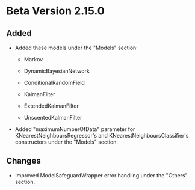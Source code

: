 # Beta Version 2.15.0

## Added

* Added these models under the "Models" section:

    * Markov
    
    * DynamicBayesianNetwork
    
    * ConditionalRandomField
    
    * KalmanFilter
 
    * ExtendedKalmanFilter
 
    * UnscentedKalmanFilter

* Added "maximumNumberOfData" parameter for KNearestNeighboursRegressor's and KNearestNeighboursClassifier's constructors under the "Models" section.

## Changes

* Improved ModelSafeguardWrapper error handling under the "Others" section.
